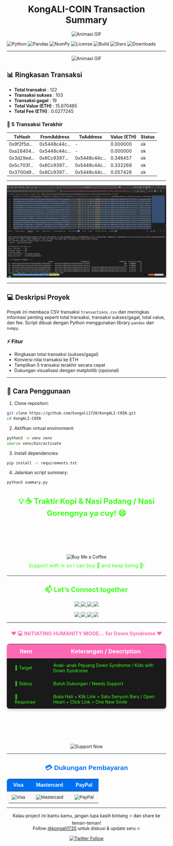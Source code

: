 <h1 align="center">KongALI-COIN Transaction Summary</h1>

<p align="center">
  <img src="https://media1.giphy.com/media/v1.Y2lkPTc5MGI3NjExeGt4NGV0Zm5ka3dwdjVldXozZ3lpN251Y2U2dDNvbDEwZ285NTh1YyZlcD12MV9pbnRlcm5hbF9naWZfYnlfaWQmY3Q9Zw/nw5nSPVWYiG4eXCafF/giphy.gif" alt="Animasi GIF" />
</p>


![Python](https://img.shields.io/badge/python-3.12-blue)
![Pandas](https://img.shields.io/badge/pandas-installed-brightgreen)
![NumPy](https://img.shields.io/badge/numpy-installed-orange)
![License](https://img.shields.io/badge/license-MIT-lightgrey)
![Build](https://img.shields.io/github/actions/workflow/status/kongali1720/KongALI-COIN/python-app.yml?branch=main)
![Stars](https://img.shields.io/github/stars/kongali1720/KongALI-COIN)
![Downloads](https://img.shields.io/github/downloads/kongali1720/KongALI-COIN/total)

---

<p align="center">
  <img src="https://media4.giphy.com/media/v1.Y2lkPTc5MGI3NjExd3VkM2p5ZHU1ZnV2Znh3ejFvNGMxNmlsamNmN3ZtenViM3pnc3lkaiZlcD12MV9pbnRlcm5hbF9naWZfYnlfaWQmY3Q9Zw/rFqkAuhjFofwSbJz1F/giphy.gif" alt="Animasi GIF" />
</p>



## 📊 Ringkasan Transaksi

- **Total transaksi**   : 122  
- **Transaksi sukses**  : 103  
- **Transaksi gagal**   : 19  
- **Total Value (ETH)** : 15.670485  
- **Total Fee (ETH)**   : 0.0277245  

### 🔹 5 Transaksi Terakhir

| TxHash | FromAddress | ToAddress | Value (ETH) | Status |
|--------|------------|----------|-------------|--------|
| 0x9f2f5d... | 0x5448c44c... | - | 0.000000 | ok |
| 0xa16404... | 0x5448c44c... | - | 0.000000 | ok |
| 0x3d29ed... | 0x6Cc9397... | 0x5448c44c... | 0.346457 | ok |
| 0x5c703f... | 0x6Cc9397... | 0x5448c44c... | 0.332269 | ok |
| 0x3700d9... | 0x6Cc9397... | 0x5448c44c... | 0.057426 | ok |

---

![Screenshot KongALI-COIN](https://github.com/kongali1720/KongALI-COIN/raw/main/Screenshot%202025-09-01%20045719.png)

---

## 💻 Deskripsi Proyek

Proyek ini membaca CSV transaksi `transactions.csv` dan meringkas informasi penting seperti total transaksi, transaksi sukses/gagal, total value, dan fee. Script dibuat dengan Python menggunakan library `pandas` dan `numpy`.  

### ⚡ Fitur

- Ringkasan total transaksi (sukses/gagal)  
- Konversi nilai transaksi ke ETH  
- Tampilkan 5 transaksi terakhir secara cepat  
- Dukungan visualisasi dengan matplotlib (opsional)  

---

## 📂 Cara Penggunaan

1. Clone repositori:

```bash
git clone https://github.com/kongali1720/KongALI-COIN.git
cd KongALI-COIN
```

2. Aktifkan virtual environment:

```bash
python3 -m venv venv
source venv/bin/activate
```

3. Install dependencies:

```bash
pip install -r requirements.txt
```

4. Jalankan script summary:

```bash
python3 summary.py
```


<h3 align="center" style="color:#39ff14; font-size:1.5rem;">
💡 ☕ Traktir Kopi & Nasi Padang / Nasi Gorengnya ya cuy! 😄
</h3>

<div align="center">

<p style="color:#ffffff; font-size:1.1rem;">
Dukung terus biar semangat bikin karya edukatif lainnya...  
Keep supporting so I stay motivated to create more educational works!
</p>

<a href="https://www.paypal.com/paypalme/bungtempong99" target="_blank" style="text-decoration:none;">
  <img 
    src="https://img.shields.io/badge/Buy%20Me%20a%20Coffee-☕-FF6600?style=for-the-badge&logo=paypal&logoColor=white" 
    alt="Buy Me a Coffee" 
    style="margin-top:10px;"
  />
</a>

<p style="color:#39ff14; font-size:1rem; margin-top:8px;">
Support with ☕ so I can buy 🍜 and keep being 🧠!
</p>

</div>

---

<h2 align="center" style="color:#39ff14;">📫 Let’s Connect together</h2>

<p align="center">
  <a href="https://github.com/kongali1720" target="_blank">
    <img src="https://img.shields.io/badge/GitHub-kongali1720-39ff14?style=for-the-badge&logo=github&logoColor=white" height="35">
  </a>
  <a href="mailto:admin@kongali1720.com">
    <img src="https://img.shields.io/badge/Email-admin@kongali1720.com-DAF7A6?style=for-the-badge&logo=gmail&logoColor=white" height="35">
  </a>
  <a href="https://discord.gg/dXM88zFU" target="_blank">
    <img src="https://img.shields.io/badge/Discord-kongali1720_32854-7289DA?style=for-the-badge&logo=discord&logoColor=white" height="35">
  </a>
  <a href="https://www.instagram.com/kongali1720/" target="_blank">
    <img src="https://img.shields.io/badge/Instagram-kongali-E1306C?style=for-the-badge&logo=instagram&logoColor=white" height="35">
  </a>
</p>

<p align="center">
  <a href="https://x.com/Kongali1720" target="_blank">
    <img src="https://img.shields.io/badge/X-@KongAli50422468-1DA1F2?style=for-the-badge&logo=twitter&logoColor=white" height="35">
  </a>
  <a href="https://younext.cloud" target="_blank">
    <img src="https://img.shields.io/badge/Web-Interactive-younext?style=for-the-badge&logo=web&logoColor=white" height="35">
  </a>
  <a href="https://kongali1720.com" target="_blank">
    <img src="https://img.shields.io/badge/Portfolio-kongali1720-FF69B4?style=for-the-badge&logo=portfolio&logoColor=white" height="35">
  </a>
  <a href="https://wa.me/447440014278" target="_blank">
    <img src="https://img.shields.io/badge/WhatsApp-+44_7440014278-25D366?style=for-the-badge&logo=whatsapp&logoColor=white" height="35">
  </a>
</p>


---

<h3 align="center" style="color:#ff69b4;">❤️ 💻 INITIATING HUMANITY MODE... for Down Syndrome ❤️</h3>

<div align="center">

<table style="margin: 0 auto; border-collapse: collapse; box-shadow: 0 4px 10px rgba(0,0,0,0.2); border-radius: 8px; overflow: hidden;">
  <thead style="background-color:#ff69b4; color:white;">
    <tr>
      <th style="padding: 12px 25px; font-size: 18px;">Item</th>
      <th style="padding: 12px 25px; font-size: 18px;">Keterangan / Description</th>
    </tr>
  </thead>
  <tbody style="background-color:#1a1a1a; color:#39ff14;">
    <tr>
      <td style="padding: 12px 25px;">🎯 Target</td>
      <td style="padding: 12px 25px;">Anak-anak Pejuang Down Syndrome / Kids with Down Syndrome</td>
    </tr>
    <tr>
      <td style="padding: 12px 25px;">📡 Status</td>
      <td style="padding: 12px 25px;">Butuh Dukungan / Needs Support</td>
    </tr>
    <tr>
      <td style="padding: 12px 25px;">🧠 Response</td>
      <td style="padding: 12px 25px;">Buka Hati + Klik Link = Satu Senyum Baru / Open Heart + Click Link = One New Smile</td>
    </tr>
  </tbody>
</table>

<p align="center" style="margin-top:15px; color:white; font-size:1rem;">
Mereka bukan berbeda — mereka dilahirkan untuk mengajarkan dunia tentang cinta yang murni dan kesabaran yang luar biasa.<br>
They are not different — they were born to teach the world pure love and extraordinary patience.
</p>

<p align="center" style="margin-top: 15px;">
  <a href="https://mydonation4ds.github.io/" target="_blank" style="display: inline-block; text-decoration:none;">
    <img 
      src="https://img.shields.io/badge/SUPPORT--NOW-%23FF6600?style=for-the-badge&logo=heart&logoColor=white&labelColor=FF6600&color=FF4500&logoWidth=15" 
      alt="Support Now" 
      style="height: 40px;"
    />
  </a>
</p>

---

<section align="center" style="font-family: Arial, sans-serif;">

<h2 style="margin-bottom: 15px; color: #0070f3;">💳 Dukungan Pembayaran</h2>

<table align="center" style="margin: 0 auto; border-collapse: collapse; border-radius: 8px; overflow: hidden;">
  <thead style="background-color: #0070f3; color: white;">
    <tr>
      <th style="padding: 10px 20px; font-size: 16px;">Visa</th>
      <th style="padding: 10px 20px; font-size: 16px;">Mastercard</th>
      <th style="padding: 10px 20px; font-size: 16px;">PayPal</th>
    </tr>
  </thead>
  <tbody style="background-color: #f9f9f9;">
    <tr>
      <td style="padding: 10px;">
        <img src="https://upload.wikimedia.org/wikipedia/commons/thumb/4/41/Visa_Logo.png/120px-Visa_Logo.png" alt="Visa" width="90" />
      </td>
      <td style="padding: 10px;">
        <img src="https://upload.wikimedia.org/wikipedia/commons/thumb/2/2a/Mastercard-logo.svg/120px-Mastercard-logo.svg.png" alt="Mastercard" width="90" />
      </td>
      <td style="padding: 10px;">
        <img src="https://upload.wikimedia.org/wikipedia/commons/thumb/3/39/PayPal_logo.svg/120px-PayPal_logo.svg.png" alt="PayPal" width="90" />
      </td>
    </tr>
  </tbody>
</table>

</section>

---

<p align="center" style="margin-top: 15px;">
  Kalau project ini bantu kamu, jangan lupa kasih bintang ⭐ dan share ke teman-teman!<br>
  Follow <a href="https://twitter.com/kongali1720" target="_blank">@kongali1720</a> untuk diskusi & update seru 🔥
</p>

<p align="center" style="margin-top: 10px;">
  <a href="https://twitter.com/kongali1720" target="_blank">
    <img src="https://img.shields.io/twitter/follow/kongali1720?style=social" alt="Twitter Follow" />
  </a>
</p>


